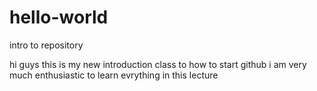 # hello-world
intro to repository


hi guys this is my new introduction class to how to start github 
i am very much enthusiastic to learn evrything in this lecture
